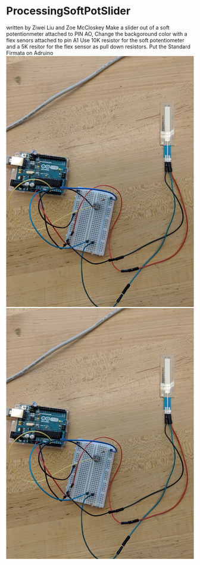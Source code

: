 # ProcessingSoftPotSlider
written by Ziwei Liu and Zoe McCloskey
Make a slider out of a soft potentionmeter attached to PIN AO, Change the backgoround color
with a flex senors attached to pin A1
Use 10K resistor for the soft potentiometer and a 5K resitor for the flex sensor as pull down resistors.
Put the Standard Firmata on Adruino
![IMG_20180511_160350](IMG_20180511_160350.jpg)
![PotImage](IMG_20180511_160350.jpg)
